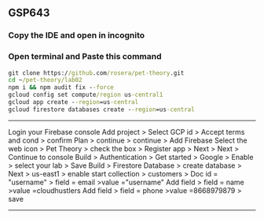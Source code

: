 ## GSP643
### Copy the IDE and open in incognito
### Open terminal and Paste this command
```cmd
git clone https://github.com/rosera/pet-theory.git
cd ~/pet-theory/lab02
npm i && npm audit fix --force
gcloud config set compute/region us-central1
gcloud app create --region=us-central
gcloud firestore databases create --region=us-central
```
____
Login your Firebase console
Add project > Select GCP id > Accept terms and cond > confirm Plan > continue > continue > Add Firebase
Select the web icon > Pet Theory > check the box > Register app > Next > Next > Continue to console
Build > Authentication > Get started > Google > Enable > select your lab > Save 
Build > Firestore Database > create database > Next > us-east1 > enable 
start collection > customers > Doc id = "username" > field = email >value ="username"
Add field > field = name >value =cloudhustlers
Add field > field = phone >value =8668979879 > save
____
